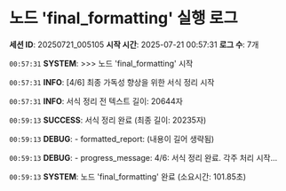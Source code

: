 # 노드 'final_formatting' 실행 로그

**세션 ID**: 20250721_005105
**시작 시간**: 2025-07-21 00:57:31
**로그 수**: 7개

`00:57:31` **SYSTEM**: >>> 노드 'final_formatting' 시작

`00:57:31` **INFO**: [4/6] 최종 가독성 향상을 위한 서식 정리 시작

`00:57:31` **INFO**: 서식 정리 전 텍스트 길이: 20644자

`00:59:13` **SUCCESS**: 서식 정리 완료 (최종 길이: 20235자)

`00:59:13` **DEBUG**:   - formatted_report: (내용이 길어 생략됨)

`00:59:13` **DEBUG**:   - progress_message: 4/6: 서식 정리 완료. 각주 처리 시작...

`00:59:13` **SYSTEM**: 노드 'final_formatting' 완료 (소요시간: 101.85초)

